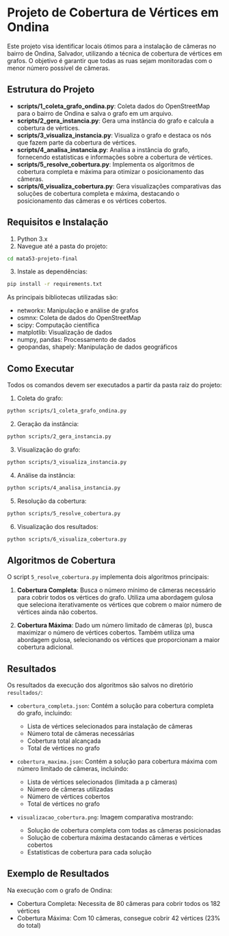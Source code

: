 # Projeto de Cobertura de Vértices em Ondina

Este projeto visa identificar locais ótimos para a instalação de câmeras no bairro de Ondina, Salvador, utilizando a técnica de cobertura de vértices em grafos. O objetivo é garantir que todas as ruas sejam monitoradas com o menor número possível de câmeras.

## Estrutura do Projeto

- **scripts/1_coleta_grafo_ondina.py**: Coleta dados do OpenStreetMap para o bairro de Ondina e salva o grafo em um arquivo.
- **scripts/2_gera_instancia.py**: Gera uma instância do grafo e calcula a cobertura de vértices.
- **scripts/3_visualiza_instancia.py**: Visualiza o grafo e destaca os nós que fazem parte da cobertura de vértices.
- **scripts/4_analisa_instancia.py**: Analisa a instância do grafo, fornecendo estatísticas e informações sobre a cobertura de vértices.
- **scripts/5_resolve_cobertura.py**: Implementa os algoritmos de cobertura completa e máxima para otimizar o posicionamento das câmeras.
- **scripts/6_visualiza_cobertura.py**: Gera visualizações comparativas das soluções de cobertura completa e máxima, destacando o posicionamento das câmeras e os vértices cobertos.

## Requisitos e Instalação

1. Python 3.x
2. Navegue até a pasta do projeto:
```bash
cd mata53-projeto-final
```

3. Instale as dependências:
```bash
pip install -r requirements.txt
```

As principais bibliotecas utilizadas são:
- networkx: Manipulação e análise de grafos
- osmnx: Coleta de dados do OpenStreetMap
- scipy: Computação científica
- matplotlib: Visualização de dados
- numpy, pandas: Processamento de dados
- geopandas, shapely: Manipulação de dados geográficos

## Como Executar

Todos os comandos devem ser executados a partir da pasta raiz do projeto:

1. Coleta do grafo:
```bash
python scripts/1_coleta_grafo_ondina.py
```

2. Geração da instância:
```bash
python scripts/2_gera_instancia.py
```

3. Visualização do grafo:
```bash
python scripts/3_visualiza_instancia.py
```

4. Análise da instância:
```bash
python scripts/4_analisa_instancia.py
```

5. Resolução da cobertura:
```bash
python scripts/5_resolve_cobertura.py
```

6. Visualização dos resultados:
```bash
python scripts/6_visualiza_cobertura.py
```

## Algoritmos de Cobertura

O script `5_resolve_cobertura.py` implementa dois algoritmos principais:

1. **Cobertura Completa**: Busca o número mínimo de câmeras necessário para cobrir todos os vértices do grafo. Utiliza uma abordagem gulosa que seleciona iterativamente os vértices que cobrem o maior número de vértices ainda não cobertos.

2. **Cobertura Máxima**: Dado um número limitado de câmeras (p), busca maximizar o número de vértices cobertos. Também utiliza uma abordagem gulosa, selecionando os vértices que proporcionam a maior cobertura adicional.

## Resultados

Os resultados da execução dos algoritmos são salvos no diretório `resultados/`:
- `cobertura_completa.json`: Contém a solução para cobertura completa do grafo, incluindo:
  - Lista de vértices selecionados para instalação de câmeras
  - Número total de câmeras necessárias
  - Cobertura total alcançada
  - Total de vértices no grafo

- `cobertura_maxima.json`: Contém a solução para cobertura máxima com número limitado de câmeras, incluindo:
  - Lista de vértices selecionados (limitada a p câmeras)
  - Número de câmeras utilizadas
  - Número de vértices cobertos
  - Total de vértices no grafo

- `visualizacao_cobertura.png`: Imagem comparativa mostrando:
  - Solução de cobertura completa com todas as câmeras posicionadas
  - Solução de cobertura máxima destacando câmeras e vértices cobertos
  - Estatísticas de cobertura para cada solução

## Exemplo de Resultados

Na execução com o grafo de Ondina:
- Cobertura Completa: Necessita de 80 câmeras para cobrir todos os 182 vértices
- Cobertura Máxima: Com 10 câmeras, consegue cobrir 42 vértices (23% do total)

